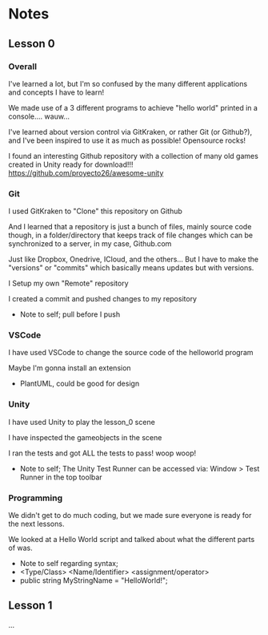 # Notes

## Lesson 0

### Overall

I've learned a lot, but I'm so confused by the many different applications and concepts I have to learn!

We made use of a 3 different programs to achieve "hello world" printed in a console.... wauw...

I've learned about version control via GitKraken, or rather Git (or Github?), and I've been inspired to use it as much as possible! Opensource rocks!

I found an interesting Github repository with a collection of many old games created in Unity ready for download!!! https://github.com/proyecto26/awesome-unity 


### Git

I used GitKraken to "Clone" this repository on Github

And I learned that a repository is just a bunch of files, mainly source code though, in a folder/directory that keeps track of file changes 
which can be synchronized to a server, in my case, Github.com   

Just like Dropbox, Onedrive, ICloud, and the others... But I have to make the "versions" or "commits" which basically means updates but with versions.


I Setup my own "Remote" repository

I created a commit and pushed changes to my repository

* Note to self; pull before I push


### VSCode

I have used VSCode to change the source code of the helloworld program

Maybe I'm gonna install an extension

 * PlantUML, could be good for design


### Unity

I have used Unity to play the lesson_0 scene

I have inspected the gameobjects in the scene

I ran the tests and got ALL the tests to pass! woop woop!

* Note to self; The Unity Test Runner can be accessed via: Window > Test Runner in the top toolbar

### Programming

We didn't get to do much coding, but we made sure everyone is ready for the next lessons.

We looked at a Hello World script and talked about what the different parts of was.

 * Note to self regarding syntax; 
 * <Accessor>   <Type/Class>    <Name/Identifier>       <assignment/operator>       <value>
 * public       string          MyStringName            =                           "HelloWorld!";
 


## Lesson 1

...
